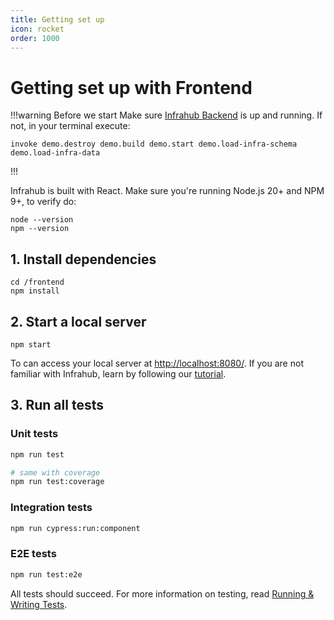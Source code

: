 ```yaml
---
title: Getting set up
icon: rocket
order: 1000
---
```

# Getting set up with Frontend

!!!warning Before we start
Make sure [Infrahub Backend](../backend.md) is up and running. If not, in your terminal execute:

```shell
invoke demo.destroy demo.build demo.start demo.load-infra-schema demo.load-infra-data
```

!!!

Infrahub is built with React. Make sure you're running Node.js 20+ and NPM 9+, to verify do:

```shell
node --version
npm --version
```

## 1. Install dependencies

```shell
cd /frontend
npm install
```

## 2. Start a local server

```shell
npm start
```

To can access your local server at [http://localhost:8080/](http://localhost:8080/). If you are not familiar with Infrahub, learn by following our [tutorial](/tutorials/getting-started/).

## 3. Run all tests

### Unit tests

```sh
npm run test

# same with coverage
npm run test:coverage
```

### Integration tests

```sh
npm run cypress:run:component
```

### E2E tests

```sh
npm run test:e2e
```

All tests should succeed. For more information on testing, read [Running & Writing Tests](testing-guidelines.md).
